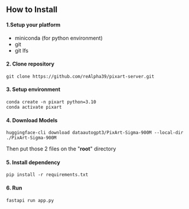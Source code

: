 ## How to Install

#### 1.Setup your platform
-   miniconda (for python environment)
-   git
-   git lfs

#### 2. Clone repository
```
git clone https://github.com/reAlpha39/pixart-server.git
```

#### 3. Setup environment
```
conda create -n pixart python=3.10
conda activate pixart
```

#### 4. Download Models
```
huggingface-cli download dataautogpt3/PixArt-Sigma-900M --local-dir ./PixArt-Sigma-900M
```

Then put those 2 files on the "**root**" directory

#### 5. Install dependency
```
pip install -r requirements.txt
```

#### 6. Run
```
fastapi run app.py
```

